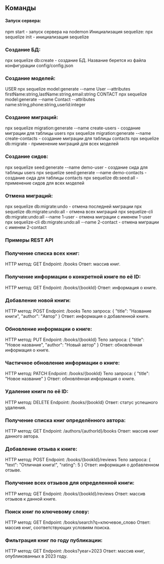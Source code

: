 ## Команды
#### Запуск сервера:
npm start - запуск сервера на nodemon
Инициализация sequelize:
npx sequelize init - инициализация sequelize
### Создание БД:
npx sequelize db:create - создание БД. Название берется из файла конфигурации config/config.json
### Создание моделей:
USER
npx sequelize model:generate --name User --attributes firstName:string,lastName:string,email:string
CONTACT
npx sequelize model:generate --name Contact --attributes name:string,phone:string,userId:integer
### Создание миграций:
npx sequelize migration:generate --name create-users - создание миграции для таблицы users
npx sequelize migration:generate --name create-contacts - создание миграции для таблицы contacts
npx sequelize db:migrate - применение миграций для всех моделей
### Создание сидов:
npx sequelize seed:generate --name demo-user - создание сида для таблицы users
npx sequelize seed:generate --name demo-contacts - создание сида для таблицы contacts
npx sequelize db:seed:all - применение сидов для всех моделей
### Отмена миграций:
npx sequelize db:migrate:undo - отмена последней миграции
npx sequelize db:migrate:undo:all - отмена всех миграций
npx sequelize-cli db:migrate:undo:all --name 1-user - отмена миграции с именем 1-user
npx sequelize-cli db:migrate:undo:all --name 2-contact - отмена миграции с именем 2-contact
### Примеры REST API
### Получение списка всех книг:
HTTP метод: GET
Endpoint: /books
Ответ: массив книг.

### Получение информации о конкретной книге по её ID:
HTTP метод: GET
Endpoint: /books/{bookId}
Ответ: информация о книге.

### Добавление новой книги:
HTTP метод: POST
Endpoint: /books
Тело запроса: { "title": "Название книги", "author": "Автор" }
Ответ: информация о добавленной книге.

### Обновление информации о книге:
HTTP метод: PUT
Endpoint: /books/{bookId}
Тело запроса: { "title": "Новое название", "author": "Новый автор" }
Ответ: обновлённая информация о книге.

### Частичное обновление информации о книге:
HTTP метод: PATCH
Endpoint: /books/{bookId}
Тело запроса: { "title": "Новое название" }
Ответ: обновлённая информация о книге.

### Удаление книги по её ID:
HTTP метод: DELETE
Endpoint: /books/{bookId}
Ответ: статус успешного удаления.

### Получение списка книг определённого автора:
HTTP метод: GET
Endpoint: /authors/{authorId}/books
Ответ: массив книг данного автора.

### Добавление отзыва к книге:
HTTP метод: POST
Endpoint: /books/{bookId}/reviews
Тело запроса: { "text": "Отличная книга!", "rating": 5 }
Ответ: информация о добавленном отзыве.

### Получение всех отзывов для определенной книги:
HTTP метод: GET
Endpoint: /books/{bookId}/reviews
Ответ: массив отзывов к данной книге.

### Поиск книг по ключевому слову:
HTTP метод: GET
Endpoint: /books/search?q=ключевое_слово
Ответ: массив книг, соответствующих условиям поиска.

### Фильтрация книг по году публикации:
HTTP метод: GET
Endpoint: /books?year=2023
Ответ: массив книг, опубликованных в 2023 году.

